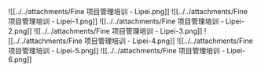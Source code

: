 ![[../../attachments/Fine 项目管理培训 - Lipei.png]]
![[../../attachments/Fine 项目管理培训 - Lipei-1.png]]
![[../../attachments/Fine 项目管理培训 - Lipei-2.png]]
![[../../attachments/Fine 项目管理培训 - Lipei-3.png]]
![[../../attachments/Fine 项目管理培训 - Lipei-4.png]]
![[../../attachments/Fine 项目管理培训 - Lipei-5.png]]
![[../../attachments/Fine 项目管理培训 - Lipei-6.png]]
